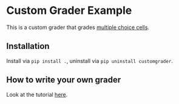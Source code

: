 # Custom Grader Example

This is a custom grader that grades [multiple choice cells].

## Installation

Install via ```pip install .```, uninstall via ```pip uninstall customgrader```.

## How to write your own grader

Look at the tutorial [here].

[multiple choice cells]: https://github.com/DigiKlausur/Jupyter-Extensions/tree/master/nbextensions/multiplechoice_cell
[here]: Tutorial.md